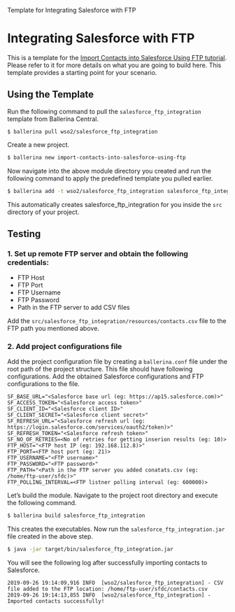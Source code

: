 Template for Integrating Salesforce with FTP

# Integrating Salesforce with FTP 

This is a template for the [Import Contacts into Salesforce Using FTP tutorial](https://ei.docs.wso2.com/en/7.0.0/ballerina-integrator/learn/tutorials/saas-integrations/sfdc46/import-contacts-into-salesforce-using-ftp/1/). Please refer to it for more details on what you are going to build here. This template provides a starting point for your scenario. 

## Using the Template

Run the following command to pull the `salesforce_ftp_integration` template from Ballerina Central.

```
$ ballerina pull wso2/salesforce_ftp_integration
```

Create a new project.

```bash
$ ballerina new import-contacts-into-salesforce-using-ftp
```

Now navigate into the above module directory you created and run the following command to apply the predefined template you pulled earlier.

```bash
$ ballerina add -t wso2/salesforce_ftp_integration salesforce_ftp_integration
```

This automatically creates salesforce_ftp_integration for you inside the `src` directory of your project.  

## Testing

### 1. Set up remote FTP server and obtain the following credentials:

- FTP Host
- FTP Port
- FTP Username
- FTP Password
- Path in the FTP server to add CSV files

Add the `src/salesforce_ftp_integration/resources/contacts.csv` file to the FTP path you mentioned above.

### 2. Add project configurations file

Add the project configuration file by creating a `ballerina.conf` file under the root path of the project structure.
This file should have following configurations. Add the obtained Salesforce configurations and FTP configurations
to the file.

```
SF_BASE_URL="<Salesforce base url (eg: https://ap15.salesforce.com)>"
SF_ACCESS_TOKEN="<Salesforce access token>"
SF_CLIENT_ID="<Salesforce client ID>"
SF_CLIENT_SECRET="<Salesforce client secret>"
SF_REFRESH_URL="<Salesforce refresh url (eg: https://login.salesforce.com/services/oauth2/token)>"
SF_REFRESH_TOKEN="<Salesforce refresh token>"
SF_NO_OF_RETRIES=<No of retries for getting inserion results (eg: 10)>
FTP_HOST="<FTP host IP (eg: 192.168.112.8)>"
FTP_PORT=<FTP host port (eg: 21)>
FTP_USERNAME="<FTP username>"
FTP_PASSWORD="<FTP password>"
FTP_PATH="<Path in the FTP server you added conatats.csv (eg: /home/ftp-user/sfdc)>"
FTP_POLLING_INTERVAL=<FTP listner polling interval (eg: 600000)>
```

Let’s build the module. Navigate to the project root directory and execute the following command.

```bash
$ ballerina build salesforce_ftp_integration
```

This creates the executables. Now run the `salesforce_ftp_integration.jar` file created in the above step.

```bash
$ java -jar target/bin/salesforce_ftp_integration.jar
```

You will see the following log after successfully importing contacts to Salesforce.

```
2019-09-26 19:14:09,916 INFO  [wso2/salesforce_ftp_integration] - CSV file added to the FTP location: /home/ftp-user/sfdc/contacts.csv
2019-09-26 19:14:13,855 INFO  [wso2/salesforce_ftp_integration] - Imported contacts successfully!
```
